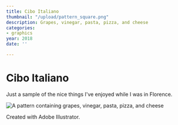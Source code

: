 ```yaml
---
title: Cibo Italiano
thumbnail: "/upload/pattern_square.png"
description: Grapes, vinegar, pasta, pizza, and cheese
categories:
- graphics
year: 2018
date: ''

---
```

# Cibo Italiano

Just a sample of the nice things I've enjoyed while I was in Florence.

![A pattern containing grapes, vinegar, pasta, pizza, and cheese](/upload/pattern_square.png "Cibo Italiano")

Created with Adobe Illustrator.
